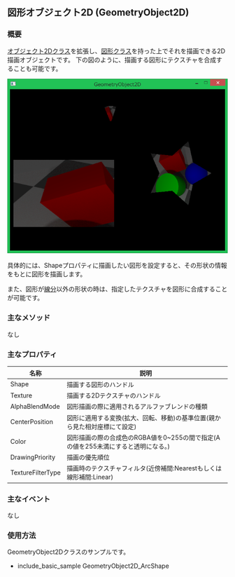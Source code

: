 ## 図形オブジェクト2D (GeometryObject2D)

### 概要

[オブジェクト2Dクラス](./Object2D.md)を拡張し、[図形クラス](./Shape.md)を持った上でそれを描画できる2D描画オブジェクトです。
下の図のように、描画する図形にテクスチャを合成することも可能です。

![図形オブジェクト2D](img/GeometryObject2D.png)

具体的には、Shapeプロパティに描画したい図形を設定すると、その形状の情報をもとに図形を描画します。

また、図形が[線分](./LineShape.md)以外の形状の時は、指定したテクスチャを図形に合成することが可能です。

### 主なメソッド

なし

### 主なプロパティ

| 名称 | 説明 |
|---|---|
| Shape | 描画する図形のハンドル |
| Texture | 描画する2Dテクスチャのハンドル |
| AlphaBlendMode | 図形描画の際に適用されるアルファブレンドの種類 |
| CenterPosition | 図形に適用する変換(拡大、回転、移動)の基準位置(親から見た相対座標にて設定) |
| Color | 図形描画の際の合成色のRGBA値を0~255の間で指定(Aの値を255未満にすると透明になる。)|
| DrawingPriority | 描画の優先順位|
| TextureFilterType | 描画時のテクスチャフィルタ(近傍補間:Nearestもしくは線形補間:Linear) |

### 主なイベント

なし

### 使用方法

GeometryObject2Dクラスのサンプルです。

* include_basic_sample GeometryObject2D_ArcShape
